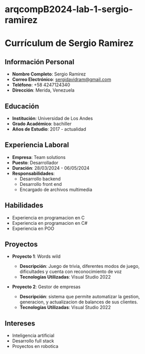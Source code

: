 # arqcompB2024-lab-1-sergio-ramirez
# Currículum de Sergio Ramirez

## Información Personal
- **Nombre Completo**: Sergio Ramirez
- **Correo Electrónico**: sergidavidram@gmail.com
- **Teléfono**: +58 4247124340
- **Dirección**: Merida, Venezuela

## Educación
- **Institución**: Universidad de Los Andes
- **Grado Académico**: bachiller
- **Años de Estudio**: 2017 - actualidad

## Experiencia Laboral
- **Empresa**: Team solutions
- **Puesto**: Desarrollador
- **Duración**: 28/03/2024 - 06/05/2024
- **Responsabilidades**:
  - Desarrollo backend
  - Desarrollo front end
  - Encargado de archivos multimedia

## Habilidades
- Experiencia en programacion en C
- Experiencia en programacion en C#
- Experiencia en POO

## Proyectos
- **Proyecto 1**: Words wild
  - **Descripción**: Juego de trivia, diferentes modos de juego, dificultades y cuenta con reconocimiento de voz
  - **Tecnologías Utilizadas**: Visual Studio 2022

- **Proyecto 2**: Gestor de empresas
  - **Descripción**: sistema que permite automatizar la gestion, generacion, y actualizacion de balances de sus clientes.
  - **Tecnologías Utilizadas**: Visual Studio 2022

## Intereses
- Inteligencia artificial
- Desarrollo full stack
- Proyectos en robotica
